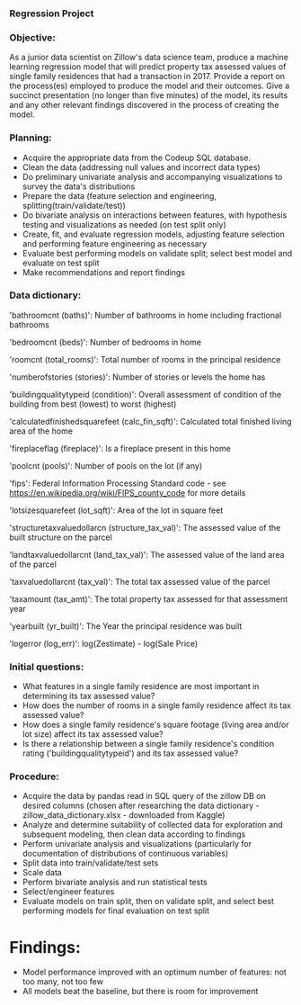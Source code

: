 ### Regression Project

### Objective: 
As a junior data scientist on Zillow's data science team, produce a machine learning regression model that will predict property tax assessed values of single family residences that had a transaction in 2017. Provide a report on the process(es) employed to produce the model and their outcomes. Give a succinct presentation (no longer than five minutes) of the model, its results and any other relevant findings discovered in the process of creating the model.

### Planning:
- Acquire the appropriate data from the Codeup SQL database.
- Clean the data (addressing null values and incorrect data types)
- Do preliminary univariate analysis and accompanying visualizations to survey the data's distributions
- Prepare the data (feature selection and engineering, splitting(train/validate/test))
- Do bivariate analysis on interactions between features, with hypothesis testing and visualizations as needed (on test split only)
- Create, fit, and evaluate regression models, adjusting feature selection and performing feature engineering as necessary
- Evaluate best performing models on validate split; select best model and evaluate on test split
- Make recommendations and report findings

### Data dictionary:

'bathroomcnt (baths)':	 Number of bathrooms in home including fractional bathrooms

'bedroomcnt (beds)':	 Number of bedrooms in home 

'roomcnt (total_rooms)':	 Total number of rooms in the principal residence

'numberofstories (stories)':	 Number of stories or levels the home has

'buildingqualitytypeid (condition)':	 Overall assessment of condition of the building from best (lowest) to worst (highest)

'calculatedfinishedsquarefeet (calc_fin_sqft)':	 Calculated total finished living area of the home

'fireplaceflag (fireplace)':	 Is a fireplace present in this home

'poolcnt (pools)':	 Number of pools on the lot (if any)

'fips':	 Federal Information Processing Standard code -  see https://en.wikipedia.org/wiki/FIPS_county_code for more details

'lotsizesquarefeet (lot_sqft)':	 Area of the lot in square feet

'structuretaxvaluedollarcn (structure_tax_val)':	The assessed value of the built structure on the parcel

'landtaxvaluedollarcnt (land_tax_val)':	The assessed value of the land area of the parcel

'taxvaluedollarcnt (tax_val)':	The total tax assessed value of the parcel

'taxamount (tax_amt)':	The total property tax assessed for that assessment year

'yearbuilt (yr_built)':	 The Year the principal residence was built

'logerror (log_err)': log(Zestimate) - log(Sale Price)


### Initial questions:
- What features in a single family residence are most important in determining its tax assessed value?
- How does the number of rooms in a single family residence affect its tax assessed value?
- How does a single family residence's square footage (living area and/or lot size) affect its tax assessed value?
- Is there a relationship between a single family residence's condition rating ('buildingqualitytypeid') and its tax assessed value?

### Procedure:

- Acquire the data by pandas read in SQL query of the zillow DB on desired columns (chosen after researching the data dictionary - zillow_data_dictionary.xlsx - downloaded from Kaggle)
- Analyze and determine suitability of collected data for exploration and subsequent modeling, then clean data according to findings
- Perform univariate analysis and visualizations (particularly for documentation of distributions of continuous variables)
- Split data into train/validate/test sets
- Scale data
- Perform bivariate analysis and run statistical tests
- Select/engineer features
- Evaluate models on train split, then on validate split, and select best performing models for final evaluation on test split

# Findings:
- Model performance improved with an optimum number of features: not too many, not too few
- All models beat the baseline, but there is room for improvement